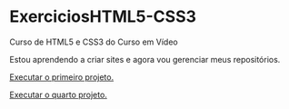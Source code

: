 # ExerciciosHTML5-CSS3
 Curso de HTML5 e CSS3 do Curso em Vídeo

Estou aprendendo a criar sites e agora vou gerenciar meus repositórios.

<a href="https://leobeira.github.io/ExerciciosHTML5-CSS3/projeto01/android.html"> Executar o primeiro projeto.</a>

<a href="https://github.com/Leobeira/ExerciciosHTML5-CSS3/blob/main/projeto04/index.html"> Executar o quarto projeto.<a/>

